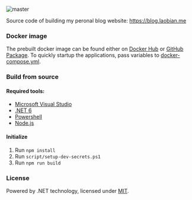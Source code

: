 ![master](https://github.com/JerryBian/laobian.me/workflows/master/badge.svg)

Source code of building my peronal blog website: https://blog.laobian.me


### Docker image

The prebuilt docker image can be found either on [Docker Hub](https://hub.docker.com/r/cnbian/laobian-blog) or [GitHub Package](https://github.com/JerryBian/laobian.me/pkgs/container/laobian-blog). To quickly startup the applications, pass variables to [docker-compose.yml](./docker-compose.yml).

### Build from source

#### Required tools:
- [Microsoft Visual Studio](https://visualstudio.microsoft.com/)
- [.NET 6](https://dotnet.microsoft.com/)
- [Powershell](https://github.com/PowerShell/PowerShell)
- [Node.js](https://nodejs.org/en/)

#### Initialize

1. Run `npm install`
2. Run `script/setup-dev-secrets.ps1`
3. Run `npm run build`

### License

Powered by .NET technology, licensed under [MIT](./LICENSE).